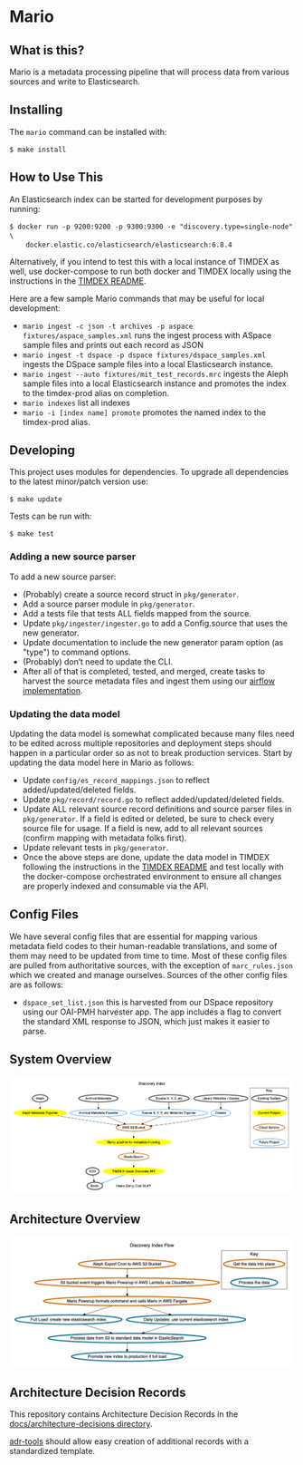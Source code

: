 # Mario

## What is this?

Mario is a metadata processing pipeline that will process data from various
sources and write to Elasticsearch.

## Installing

The `mario` command can be installed with:

```
$ make install
```

## How to Use This

An Elasticsearch index can be started for development purposes by running:

```
$ docker run -p 9200:9200 -p 9300:9300 -e "discovery.type=single-node" \
    docker.elastic.co/elasticsearch/elasticsearch:6.8.4
```

Alternatively, if you intend to test this with a local instance of TIMDEX
as well, use docker-compose to run both docker and TIMDEX locally using the
instructions in the [TIMDEX README](https://github.com/MITLibraries/timdex/blob/master/README.md#docker-compose-orchestrated-local-environment).

Here are a few sample Mario commands that may be useful for local development:
- `mario ingest -c json -t archives -p aspace fixtures/aspace_samples.xml`
  runs the ingest process with ASpace sample files and prints out each record
  as JSON
- `mario ingest -t dspace -p dspace fixtures/dspace_samples.xml` ingests the
  DSpace sample files into a local Elasticsearch instance.
- `mario ingest --auto fixtures/mit_test_records.mrc` ingests the Aleph sample
  files into a local Elasticsearch instance and promotes the index to the
  timdex-prod alias on completion.
- `mario indexes` list all indexes
- `mario -i [index name] promote` promotes the named index to the timdex-prod
  alias.

## Developing

This project uses modules for dependencies. To upgrade all dependencies to the latest minor/patch version use:

```
$ make update
```

Tests can be run with:

```
$ make test
```

### Adding a new source parser
To add a new source parser:
- (Probably) create a source record struct in `pkg/generator`.
- Add a source parser module in `pkg/generator`.
- Add a tests file that tests ALL fields mapped from the source.
- Update `pkg/ingester/ingester.go` to add a Config.source that uses the new
  generator.
- Update documentation to include the new generator param option (as "type") to
  command options.
- (Probably) don’t need to update the CLI.
- After all of that is completed, tested, and merged, create tasks to harvest
  the source metadata files and ingest them using our [airflow implementation](https://github.com/MITLibraries/workflow).

### Updating the data model
Updating the data model is somewhat complicated because many files need to be
edited across multiple repositories and deployment steps should happen in a
particular order so as not to break production services. Start by updating the data model here in Mario as follows:
- Update `config/es_record_mappings.json` to reflect added/updated/deleted
  fields.
- Update `pkg/record/record.go` to reflect added/updated/deleted fields.
- Update ALL relevant source record definitions and source parser files in
  `pkg/generator`. If a field is edited or deleted, be sure to check every
  source file for usage. If a field is new, add to all relevant sources
  (confirm mapping with metadata folks first).
- Update relevant tests in `pkg/generator`.
- Once the above steps are done, update the data model in TIMDEX following the
  instructions in the [TIMDEX README](https://github.com/MITLibraries/timdex/blob/master/README.md) and test locally with the docker-compose
  orchestrated environment to ensure all changes are properly indexed and
  consumable via the API.

## Config Files
We have several config files that are essential for mapping various metadata
field codes to their human-readable translations, and some of them may need to
be updated from time to time. Most of these config files are pulled from
authoritative sources, with the exception of `marc_rules.json` which we created
and manage ourselves. Sources of the other config files are as follows:

- `dspace_set_list.json` this is harvested from our DSpace repository using our
  OAI-PMH harvester app. The app includes a flag to convert the standard XML
  response to JSON, which just makes it easier to parse.

## System Overview
![alt text](docs/charts/dip_overview.png "Mario system overview chart")

## Architecture Overview
![alt text](docs/charts/dip_architecture.png "Mario system overview chart")

## Architecture Decision Records

This repository contains Architecture Decision Records in the
[docs/architecture-decisions directory](docs/architecture-decisions).

[adr-tools](https://github.com/npryce/adr-tools) should allow easy creation of
additional records with a standardized template.
